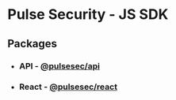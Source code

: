 # Pulse Security - JS SDK

## Packages

-   ### API - [@pulsesec/api](./packages/api)
-   ### React - [@pulsesec/react](./packages/react/)
